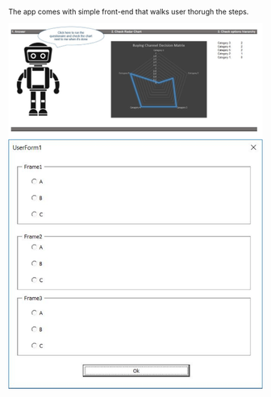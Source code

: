 The app comes with simple front-end that walks user thorugh the steps.

<img src="images/robot.JPG">

<img src="images/user_form.JPG">
